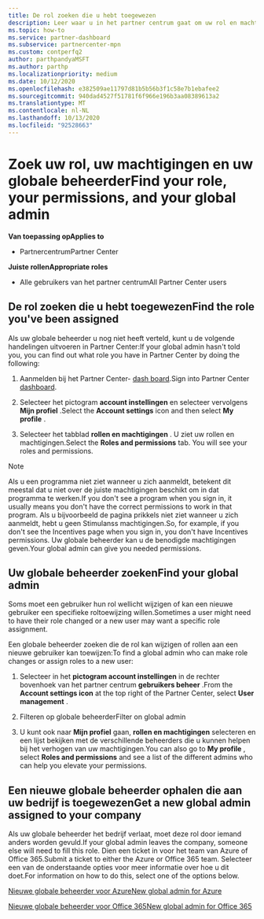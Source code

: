 ```yaml
---
title: De rol zoeken die u hebt toegewezen
description: Leer waar u in het partner centrum gaat om uw rol en machtigingen te vinden.
ms.topic: how-to
ms.service: partner-dashboard
ms.subservice: partnercenter-mpn
ms.custom: contperfq2
author: parthpandyaMSFT
ms.author: parthp
ms.localizationpriority: medium
ms.date: 10/12/2020
ms.openlocfilehash: e382509ae11797d81b5b56b3f1c58e7b1ebafee2
ms.sourcegitcommit: 940dad4527f51781f6f966e196b3aa08389613a2
ms.translationtype: MT
ms.contentlocale: nl-NL
ms.lasthandoff: 10/13/2020
ms.locfileid: "92528663"
---
```

# <a name="find-your-role-your-permissions-and-your-global-admin"></a><span data-ttu-id="a523e-103">Zoek uw rol, uw machtigingen en uw globale beheerder</span><span class="sxs-lookup"><span data-stu-id="a523e-103">Find your role, your permissions, and your global admin</span></span>

<span data-ttu-id="a523e-104">**Van toepassing op**</span><span class="sxs-lookup"><span data-stu-id="a523e-104">**Applies to**</span></span>
- <span data-ttu-id="a523e-105">Partnercentrum</span><span class="sxs-lookup"><span data-stu-id="a523e-105">Partner Center</span></span>

<span data-ttu-id="a523e-106">**Juiste rollen**</span><span class="sxs-lookup"><span data-stu-id="a523e-106">**Appropriate roles**</span></span>

- <span data-ttu-id="a523e-107">Alle gebruikers van het partner centrum</span><span class="sxs-lookup"><span data-stu-id="a523e-107">All Partner Center users</span></span>

## <a name="find-the-role-youve-been-assigned"></a><span data-ttu-id="a523e-108">De rol zoeken die u hebt toegewezen</span><span class="sxs-lookup"><span data-stu-id="a523e-108">Find the role you've been assigned</span></span>

<span data-ttu-id="a523e-109">Als uw globale beheerder u nog niet heeft verteld, kunt u de volgende handelingen uitvoeren in Partner Center:</span><span class="sxs-lookup"><span data-stu-id="a523e-109">If your global admin hasn't told you, you can find out what role you have in Partner Center by doing the following:</span></span>

1. <span data-ttu-id="a523e-110">Aanmelden bij het Partner Center- [dash board](https://partner.microsoft.com/dashboard/home).</span><span class="sxs-lookup"><span data-stu-id="a523e-110">Sign into Partner Center [dashboard](https://partner.microsoft.com/dashboard/home).</span></span>

1. <span data-ttu-id="a523e-111">Selecteer het pictogram **account instellingen** en selecteer vervolgens **Mijn profiel** .</span><span class="sxs-lookup"><span data-stu-id="a523e-111">Select the **Account settings** icon and then select **My profile** .</span></span>
 
1. <span data-ttu-id="a523e-112">Selecteer het tabblad **rollen en machtigingen** . U ziet uw rollen en machtigingen.</span><span class="sxs-lookup"><span data-stu-id="a523e-112">Select the **Roles and permissions** tab. You will see your roles and permissions.</span></span>
 
>[!Note]
><span data-ttu-id="a523e-113">Als u een programma niet ziet wanneer u zich aanmeldt, betekent dit meestal dat u niet over de juiste machtigingen beschikt om in dat programma te werken.</span><span class="sxs-lookup"><span data-stu-id="a523e-113">If you don't see a program when you sign in, it usually means you don't have the correct permissions to work in that program.</span></span> <span data-ttu-id="a523e-114">Als u bijvoorbeeld de pagina prikkels niet ziet wanneer u zich aanmeldt, hebt u geen Stimulanss machtigingen.</span><span class="sxs-lookup"><span data-stu-id="a523e-114">So, for example, if you don't see the Incentives page when you sign in, you don't have Incentives permissions.</span></span> <span data-ttu-id="a523e-115">Uw globale beheerder kan u de benodigde machtigingen geven.</span><span class="sxs-lookup"><span data-stu-id="a523e-115">Your global admin can give you needed permissions.</span></span>

## <a name="find-your-global-admin"></a><span data-ttu-id="a523e-116">Uw globale beheerder zoeken</span><span class="sxs-lookup"><span data-stu-id="a523e-116">Find your global admin</span></span>

<span data-ttu-id="a523e-117">Soms moet een gebruiker hun rol wellicht wijzigen of kan een nieuwe gebruiker een specifieke roltoewijzing willen.</span><span class="sxs-lookup"><span data-stu-id="a523e-117">Sometimes a user might need to have their role changed or a new user may want a specific role assignment.</span></span>

<span data-ttu-id="a523e-118">Een globale beheerder zoeken die de rol kan wijzigen of rollen aan een nieuwe gebruiker kan toewijzen:</span><span class="sxs-lookup"><span data-stu-id="a523e-118">To find a global admin who can make role changes or assign roles to a new user:</span></span> 

1. <span data-ttu-id="a523e-119">Selecteer in het **pictogram account instellingen** in de rechter bovenhoek van het partner centrum **gebruikers beheer** .</span><span class="sxs-lookup"><span data-stu-id="a523e-119">From the **Account settings icon** at the top right of the Partner Center, select **User management** .</span></span>

1. <span data-ttu-id="a523e-120">Filteren op globale beheerder</span><span class="sxs-lookup"><span data-stu-id="a523e-120">Filter on global admin</span></span>

1. <span data-ttu-id="a523e-121">U kunt ook naar **Mijn profiel** gaan, **rollen en machtigingen** selecteren en een lijst bekijken met de verschillende beheerders die u kunnen helpen bij het verhogen van uw machtigingen.</span><span class="sxs-lookup"><span data-stu-id="a523e-121">You can also go to **My profile** , select **Roles and permissions** and see a list of the different admins who can help you elevate your permissions.</span></span> 


## <a name="get-a-new-global-admin-assigned-to-your-company"></a><span data-ttu-id="a523e-122">Een nieuwe globale beheerder ophalen die aan uw bedrijf is toegewezen</span><span class="sxs-lookup"><span data-stu-id="a523e-122">Get a new global admin assigned to your company</span></span>

<span data-ttu-id="a523e-123">Als uw globale beheerder het bedrijf verlaat, moet deze rol door iemand anders worden gevuld.</span><span class="sxs-lookup"><span data-stu-id="a523e-123">If your global admin leaves the company, someone else will need to fill this role.</span></span> <span data-ttu-id="a523e-124">Dien een ticket in voor het team van Azure of Office 365.</span><span class="sxs-lookup"><span data-stu-id="a523e-124">Submit a ticket to either the Azure or Office 365 team.</span></span> <span data-ttu-id="a523e-125">Selecteer een van de onderstaande opties voor meer informatie over hoe u dit doet.</span><span class="sxs-lookup"><span data-stu-id="a523e-125">For information on how to do this, select one of the options below.</span></span>

[<span data-ttu-id="a523e-126">Nieuwe globale beheerder voor Azure</span><span class="sxs-lookup"><span data-stu-id="a523e-126">New global admin for Azure</span></span>](https://support.microsoft.com/help/4505981/what-to-do-if-the-only-admin-for-your-mpn-program-has-left-the-company)

[<span data-ttu-id="a523e-127">Nieuwe globale beheerder voor Office 365</span><span class="sxs-lookup"><span data-stu-id="a523e-127">New global admin for Office 365</span></span>](https://admin.microsoft.com/)

